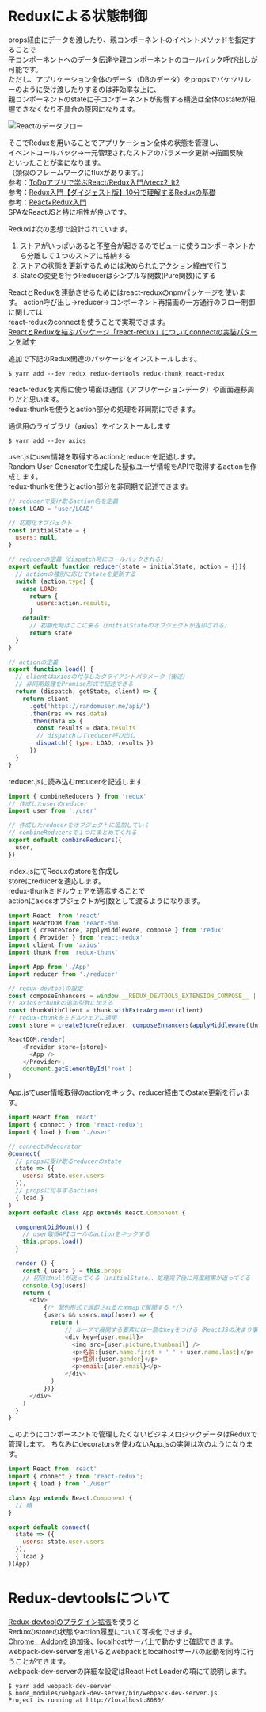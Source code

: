 # Reduxによる状態制御
props経由にデータを渡したり、親コンポーネントのイベントメソッドを指定することで  
子コンポーネントへのデータ伝達や親コンポーネントのコールバック呼び出しが可能です。  
ただし、アプリケーション全体のデータ（DBのデータ）をpropsでバケツリレーのように受け渡したりするのは非効率な上に、  
親コンポーネントのstateに子コンポーネントが影響する構造は全体のstateが把握できなくなり不具合の原因になります。  

![Reactのデータフロー](https://github.com/teradonburi/learnReactJS/blob/ReactRedux/dataflow.png)

そこでReduxを用いることでアプリケーション全体の状態を管理し、  
イベントコールバック→一元管理されたストアのパラメータ更新→描画反映  
といったことが楽になります。  
（類似のフレームワークにfluxがあります。）  
参考：[ToDoアプリで学ぶReact/Redux入門/vtecx2_lt2](https://speakerdeck.com/nishina555/vtecx2-lt2)  
参考：[Redux入門【ダイジェスト版】10分で理解するReduxの基礎](https://qiita.com/kiita312/items/49a1f03445b19cf407b7)  
参考：[React+Redux入門](https://qiita.com/erukiti/items/e16aa13ad81d5938374e)  
SPAなReactJSと特に相性が良いです。  
  
Reduxは次の思想で設計されています。  

1. ストアがいっぱいあると不整合が起きるのでビューに使うコンポーネントから分離して１つのストアに格納する
2. ストアの状態を更新するためには決められたアクション経由で行う
3. Stateの変更を行うReducerはシンプルな関数(Pure関数)にする

ReactとReduxを連動させるためにはreact-reduxのnpmパッケージを使います。
action呼び出し→reducer→コンポーネント再描画の一方通行のフロー制御に関しては  
react-reduxのconnectを使うことで実現できます。  
[ReactとReduxを結ぶパッケージ「react-redux」についてconnectの実装パターンを試す](https://qiita.com/MegaBlackLabel/items/df868e734d199071b883)  

追加で下記のRedux関連のパッケージをインストールします。  

```
$ yarn add --dev redux redux-devtools redux-thunk react-redux
```

react-reduxを実際に使う場面は通信（アプリケーションデータ）や画面遷移周りだと思います。  
redux-thunkを使うとaction部分の処理を非同期にできます。  
  
通信用のライブラリ（axios）をインストールします  

```
$ yarn add --dev axios
```

user.jsにuser情報を取得するactionとreducerを記述します。  
Random User Generatorで生成した疑似ユーザ情報をAPIで取得するactionを作成します。  
redux-thunkを使うとaction部分を非同期で記述できます。  

```user.js
// reducerで受け取るaction名を定義
const LOAD = 'user/LOAD'

// 初期化オブジェクト
const initialState = {
  users: null,
}

// reducerの定義（dispatch時にコールバックされる）
export default function reducer(state = initialState, action = {}){
  // actionの種別に応じてstateを更新する
  switch (action.type) {
    case LOAD:
      return {
        users:action.results,
      }
    default:
      // 初期化時はここに来る（initialStateのオブジェクトが返却される）
      return state
  }
}

// actionの定義
export function load() {
  // clientはaxiosの付与したクライアントパラメータ（後述）
  // 非同期処理をPromise形式で記述できる
  return (dispatch, getState, client) => {
    return client
      .get('https://randomuser.me/api/')
      .then(res => res.data)
      .then(data => {
        const results = data.results
        // dispatchしてreducer呼び出し
        dispatch({ type: LOAD, results })
      })
  }
}
```

reducer.jsに読み込むreducerを記述します

```reducer.js
import { combineReducers } from 'redux'
// 作成したuserのreducer
import user from './user'

// 作成したreducerをオブジェクトに追加していく
// combineReducersで１つにまとめてくれる
export default combineReducers({
  user,
})
```

index.jsにてReduxのstoreを作成し  
storeにreducerを適応します。  
redux-thunkミドルウェアを適応することで  
actionにaxiosオブジェクトが引数として渡るようになります。  

```index.js
import React  from 'react'
import ReactDOM from 'react-dom'
import { createStore, applyMiddleware, compose } from 'redux'
import { Provider } from 'react-redux'
import client from 'axios'
import thunk from 'redux-thunk'

import App from './App'
import reducer from './reducer'

// redux-devtoolの設定
const composeEnhancers = window.__REDUX_DEVTOOLS_EXTENSION_COMPOSE__ || compose
// axiosをthunkの追加引数に加える
const thunkWithClient = thunk.withExtraArgument(client)
// redux-thunkをミドルウェアに適用
const store = createStore(reducer, composeEnhancers(applyMiddleware(thunkWithClient)))

ReactDOM.render(
    <Provider store={store}>
      <App />
    </Provider>,
    document.getElementById('root')
)
```

App.jsでuser情報取得のactionをキック、reducer経由でのstate更新を行います。

```App.js
import React from 'react'
import { connect } from 'react-redux';
import { load } from './user'

// connectのdecorator
@connect(
  // propsに受け取るreducerのstate
  state => ({
    users: state.user.users
  }),
  // propsに付与するactions
  { load }
)
export default class App extends React.Component {

  componentDidMount() {
    // user取得APIコールのactionをキックする
    this.props.load()
  }

  render () {
    const { users } = this.props
    // 初回はnullが返ってくる（initialState）、処理完了後に再度結果が返ってくる
    console.log(users)
    return (
      <div>
          {/* 配列形式で返却されるためmapで展開する */}
          {users && users.map((user) => {
            return (
                // ループで展開する要素には一意なkeyをつける（ReactJSの決まり事）
                <div key={user.email}>
                  <img src={user.picture.thumbnail} />
                  <p>名前:{user.name.first + ' ' + user.name.last}</p>
                  <p>性別:{user.gender}</p>
                  <p>email:{user.email}</p>
                </div>
            )
          })}
      </div>
    )
  }
}
```

このようにコンポーネントで管理したくないビジネスロジックデータはReduxで管理します。
ちなみにdecoratorsを使わないApp.jsの実装は次のようになります。

```App.js
import React from 'react'
import { connect } from 'react-redux';
import { load } from './user'

class App extends React.Component {
  // 略
}

export default connect(
  state => ({
    users: state.user.users
  }),
  { load }  
)(App)
```

# Redux-devtoolsについて
[Redux-devtoolのプラグイン拡張](https://github.com/zalmoxisus/redux-devtools-extension)を使うと  
Reduxのstoreの状態やaction履歴について可視化できます。  
[Chrome　Addon](https://chrome.google.com/webstore/detail/redux-devtools/lmhkpmbekcpmknklioeibfkpmmfibljd)を追加後、localhostサーバ上で動かすと確認できます。  
webpack-dev-serverを用いるとwebpackとlocalhostサーバの起動を同時に行うことができます。  
webpack-dev-serverの詳細な設定はReact Hot Loaderの項にて説明します。  

```
$ yarn add webpack-dev-server
$ node_modules/webpack-dev-server/bin/webpack-dev-server.js 
Project is running at http://localhost:8080/
```

